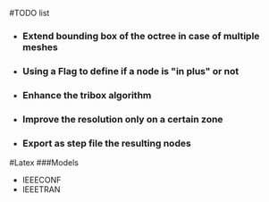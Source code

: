 #TODO list

* ### Extend bounding box of the octree in case of multiple meshes

* ### Using a Flag to define if a node is "in plus" or not

* ### Enhance the tribox algorithm

* ### Improve the resolution only on a certain zone 

* ### Export as step file the resulting nodes






#Latex
###Models
* IEEECONF
* IEEETRAN